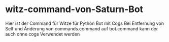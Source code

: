 # witz-command-von-Saturn-Bot
Hier ist der Command für Witze für Python Bot
mit Cogs
Bei Entfernung von Self und Änderung von commands.command
auf bot.command kann der auch ohne cogs Verwendet werden
